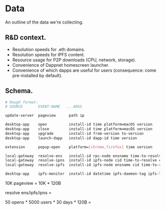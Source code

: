 Data
====

An outline of the data we're collecting.

## R&D context.

 - Resolution speeds for .eth domains.
 - Resolution speeds for IPFS content.
 - Resource usage for P2P downloads (CPU, network, storage).
 - Convenience of Dappnet homescreen launcher.
 - Convenience of which dapps are useful for users (consequence: come pre-installed by default).

## Schema.

```sh
# Rough format:
# SOURCE       EVENT-NAME   ...ARGS

update-server  pageview      path ip

desktop-app    open          install-id time platform=macOS version
desktop-app    close         install-id time platform=macOS version
desktop-app    upgrade       install-id from-version to-version
desktop-app    launch-dapp   install-id dapp-id time version

extension      popup-open    platform=[chrome,firefox] time version

local-gateway  resolve-ens   install-id rpc-node ensname time-to-resolve cached
local-gateway  resolve-ipns  install-id ipfs-node cid time-to-resolve cached
local-gateway  resolve-ipfs  install-id ipfs-node ensname cid time-to-resolve

desktop-app    ipfs-monitor  install-id datetime ipfs-daemon-tag ipfs-libp2p-peerid cpu-usage net-usage storage-usage
```

10K pageview = 10K * 120B

resolve ens/ipfs/ipns = 

50 opens * 5000 users * 30 days * 120B = 
